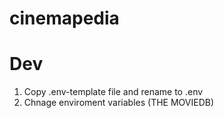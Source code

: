 # cinemapedia

# Dev

1. Copy .env-template file and rename to .env
2. Chnage enviroment variables (THE MOVIEDB)
